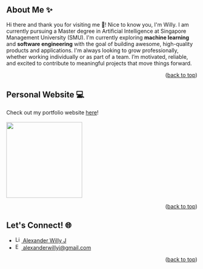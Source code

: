 <a id="readme-top"></a>


## About Me ✨
Hi there and thank you for visiting me 👋! Nice to know you, I'm Willy. I am currently pursuing a Master degree in Artificial Intelligence at Singapore Management University (SMU). I'm currently exploring <b>machine learning</b> and <b>software engineering</b> with the goal of building awesome, high-quality products and applications. I'm always looking to grow professionally, whether working individually or as part of a team. I’m motivated, reliable, and excited to contribute to meaningful projects that move things forward.

<p align="right">(<a href="#readme-top">back to top</a>)</p>

## Personal Website 💻
Check out my portfolio website <a href="https://alexanderwilly.github.io/portfolio/">here</a>! <br/><br/>
<a href = "https://github.com/alexanderwilly/portfolio">
  <img height = "200" src = "https://github-readme-stats.vercel.app/api/pin/?username=alexanderwilly&repo=portfolio">
</a>


<p align="right">(<a href="#readme-top">back to top</a>)</p>


## Let's Connect! 🌐
<ul>
  <li>
    <a href="https://www.linkedin.com/in/alexanderwillyj/">
      <img src="https://cdn.jsdelivr.net/gh/devicons/devicon/icons/linkedin/linkedin-original.svg" alt="LinkedIn" width="16" height="16" />
      Alexander Willy J
    </a>
  </li>
  <li>
    <a href="mailto:alexanderwillyj@gmail.com">
      <img src="https://upload.wikimedia.org/wikipedia/commons/4/4e/Gmail_Icon.png" alt="Email" width="16" height="16" />
      alexanderwillyj@gmail.com
    </a>    
  </li>
</ul>

<p align="right">(<a href="#readme-top">back to top</a>)</p>

